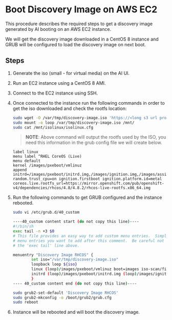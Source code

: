 # Boot Discovery Image on AWS EC2

This procedure describes the required steps to get a discovery image generated by AI booting on an AWS EC2 instance.

We will get the discovery image downloaded in a CentOS 8 instance and GRUB will be configured to load the discovery image on next boot.

## Steps

1. Generate the iso (small - for virtual media) on the AI UI.
2. Run an EC2 instance using a CentOS 8 AMI.
3. Connect to the EC2 instance using SSH.
4. Once connected to the instance run the following commands in order to get the iso downloaded and check the rootfs location:

    ~~~sh
    sudo wget -O /var/tmp/discovery-image.iso 'https://<long s3 url provided by AI SaaS>'
    sudo mount -o loop /var/tmp/discovery-image.iso /mnt/
    sudo cat /mnt/isolinux/isolinux.cfg 
    ~~~

    > **NOTE**: Above command will output the rootfs used by the ISO, you need this information in the grub config file we will create below.
    ~~~
    label linux
    menu label ^RHEL CoreOS (Live)
    menu default
    kernel /images/pxeboot/vmlinuz
    append initrd=/images/pxeboot/initrd.img,/images/ignition.img,/images/assisted_installer_custom.img random.trust_cpu=on ignition.firstboot ignition.platform.id=metal coreos.live.rootfs_url=https://mirror.openshift.com/pub/openshift-v4/dependencies/rhcos/4.8/4.8.2/rhcos-live-rootfs.x86_64.img
    ~~~
5. Run the following commands to get GRUB configured and the instance rebooted.

    ~~~sh
    sudo vi /etc/grub.d/40_custom

    ----40_custom content start (do not copy this line)----
    #!/bin/sh
    exec tail -n +3 $0
    # This file provides an easy way to add custom menu entries.  Simply type the
    # menu entries you want to add after this comment.  Be careful not to change
    # the 'exec tail' line above.

    menuentry "Discovery Image RHCOS" {
            set iso="/var/tmp/discovery-image.iso"
            loopback loop ${iso}
            linux (loop)/images/pxeboot/vmlinuz boot=images iso-scan/filename=${iso} persistent noeject noprompt ignition.firstboot ignition.platform.id=metal coreos.live.rootfs_url='<rootfs file location from step 4>'
            initrd (loop)/images/pxeboot/initrd.img (loop)/images/ignition.img (loop)/images/assisted_installer_custom.img
            }
    ---- 40_custom content end (do not copy this line)----

    sudo grub2-set-default 'Discovery Image RHCOS'
    sudo grub2-mkconfig -o /boot/grub2/grub.cfg
    sudo reboot
    ~~~
5. Instance will be rebooted and will boot the discovery image.

    